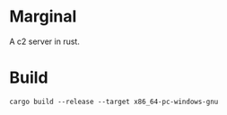 # Marginal
A c2 server in rust.

# Build
```
cargo build --release --target x86_64-pc-windows-gnu
```